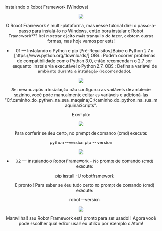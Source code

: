Instalando o Robot Framework (Windows)

<div align="center">
<img src="https://github.com/fabiosouthsystem/Instala-o-e-configura-o-Robot-Framework/blob/main/r0.png">
</p>

O Robot Framework é multi-plataforma, mas nesse tutorial direi o passo-a-passo para instalá-lo no Windows, então bora instalar o Robot Framework??? Irei mostrar o jeito mais tranquilo de fazer, existem outras formas, mas hoje vamos por esta!

<ul>
  <li>01 — Instalando o Python e pip [Pré-Requisitos]
Baixe o Python 2.7.x [https://www.python.org/downloads/] OBS.: Podem ocorrer problemas de compatibilidade com o Python 3.0, então recomendam o 2.7 por enquanto.
Instale via executável o Python 2.7. OBS.: Defina a variável de ambiente durante a instalação (recomendado).
</ul>

<div align="center">
<img src="https://github.com/fabiosouthsystem/Instala-o-e-configura-o-Robot-Framework/blob/main/r2.png">
  
Se mesmo após a instalação não configurou as variáveis de ambiente sozinho, você pode manualmente editar as variáveis e adicioná-las "C:\caminho_do_python_na_sua_maquina\;C:\caminho_do_python_na_sua_maquina\Scripts".

Exemplo: 

<div align="center">
<img src="https://github.com/fabiosouthsystem/Instala-o-e-configura-o-Robot-Framework/blob/main/r3.png">
  
Para conferir se deu certo, no prompt de comando (cmd) execute:

python --version
pip -- version
  
<div align="center">
<img src="https://github.com/fabiosouthsystem/Instala-o-e-configura-o-Robot-Framework/blob/main/r4.png">

<ul>
    <li>02 — Instalando o Robot Framework   
  - No prompt de comando (cmd) execute:
      
pip install -U robotframework
      
  E pronto!! Para saber se deu tudo certo no prompt de comando (cmd) execute:

robot --version
</ul>
  
<div align="center">
<img src="https://github.com/fabiosouthsystem/Instala-o-e-configura-o-Robot-Framework/blob/main/r5.png">

Maravilha!! seu Robot Framework está pronto para ser usado!!! Agora você pode escolher qual editor usar! eu utilizo por exemplo o Atom!
